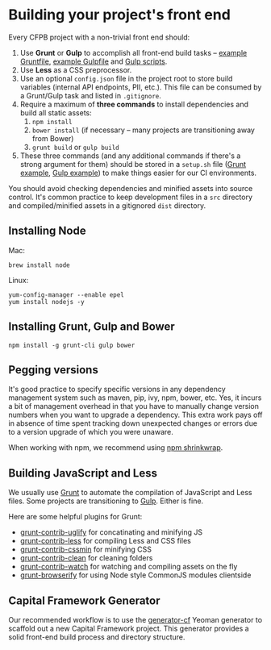 # Building your project's front end

Every CFPB project with a non-trivial front end should:

1. Use **Grunt** or **Gulp** to accomplish all front-end build tasks – [example Gruntfile](https://github.com/cfpb/generator-cf/blob/master/app/templates/grunt/_Gruntfile.js), [example Gulpfile](https://github.com/cfpb/generator-cf/blob/master/app/templates/gulp/_gulpfile.js) and [Gulp scripts](https://github.com/cfpb/generator-cf/tree/master/app/templates/gulp/gulp).
1. Use **Less** as a CSS preprocessor.
1. Use an optional `config.json` file in the project root to store build variables (internal API endpoints, PII, etc.). This file can be consumed by a Grunt/Gulp task and listed in `.gitignore`.
1. Require a maximum of **three commands** to install dependencies and build all static assets:
   1. `npm install`
   1. `bower install` (if necessary – many projects are transitioning away from Bower)
   1. `grunt build` or `gulp build`
1. These three commands (and any additional commands if there's a strong argument for them) should be stored in a `setup.sh` file ([Grunt example](https://github.com/cfpb/generator-cf/blob/master/app/templates/grunt/_setup.sh), [Gulp example](https://github.com/cfpb/generator-cf/blob/master/app/templates/gulp/_setup.sh)) to make things easier for our CI environments.

You should avoid checking dependencies and minified assets into source control. It's common practice to keep development files in a `src` directory and compiled/minified assets in a gitignored `dist` directory.

## Installing Node

Mac:

```shell
brew install node
```

Linux:

```shell
yum-config-manager --enable epel
yum install nodejs -y
```

## Installing Grunt, Gulp and Bower

```shell
npm install -g grunt-cli gulp bower
```

## Pegging versions

It's good practice to specify specific versions in any dependency management system such as maven, pip, ivy, npm, bower, etc. Yes, it incurs a bit of management overhead in that you have to manually change version numbers when you want to upgrade a dependency. This extra work pays off in absence of time spent tracking down unexpected changes or errors due to a version upgrade of which you were unaware.

When working with npm, we recommend using [npm shrinkwrap](https://docs.npmjs.com/cli/shrinkwrap).

## Building JavaScript and Less

We usually use [Grunt](http://gruntjs.com/) to automate the compilation of JavaScript and Less files. Some projects are transitioning to [Gulp](http://gulpjs.com/). Either is fine.

Here are some helpful plugins for Grunt:

- [grunt-contrib-uglify](https://github.com/gruntjs/grunt-contrib-uglify) for concatinating and minifying JS
- [grunt-contrib-less](https://github.com/gruntjs/grunt-contrib-less) for compiling Less and CSS files
- [grunt-contrib-cssmin](https://github.com/gruntjs/grunt-contrib-cssmin) for minifying CSS
- [grunt-contrib-clean](https://github.com/gruntjs/grunt-contrib-clean) for cleaning folders
- [grunt-contrib-watch](https://github.com/gruntjs/grunt-contrib-watch) for watching and compiling assets on the fly
- [grunt-browserify](https://github.com/jmreidy/grunt-browserify) for using Node style CommonJS modules clientside

## Capital Framework Generator

Our recommended workflow is to use the [generator-cf](https://github.com/cfpb/generator-cf) Yeoman generator to scaffold out a new Capital Framework project. This generator provides a solid front-end build process and directory structure.

